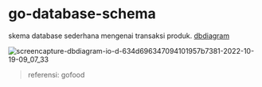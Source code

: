 # go-database-schema
skema database sederhana mengenai transaksi produk. [dbdiagram](https://dbdiagram.io/d/634d696347094101957b7381)

![screencapture-dbdiagram-io-d-634d696347094101957b7381-2022-10-19-09_07_33](https://user-images.githubusercontent.com/37493831/196580973-a0bd0e96-3af2-430f-9372-54c3fbc36ed9.png)

> referensi: gofood
